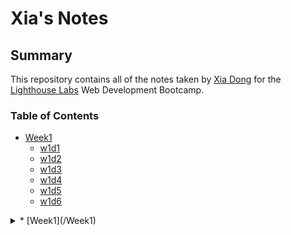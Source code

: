 # Xia's Notes

## Summary
This repository contains all of the notes taken by [Xia Dong](https://github.com/kekexd) for the [Lighthouse Labs](https://lighthouselabs.ca/) Web Development Bootcamp.

### Table of Contents
* [Week1](/Week1)
  * [w1d1](/Week1/w1d1)
  * [w1d2](/Week1/w1d2)
  * [w1d3](/Week1/w1d3)
  * [w1d4](/Week1/w1d4)
  * [w1d5](/Week1/w1d5)
  * [w1d6](/Week1/w1d6)

<details>
  <summary>* [Week1](/Week1)</summary>
  * [w1d1](/Week1/w1d1)
  * [w1d2](/Week1/w1d2)
  * [w1d3](/Week1/w1d3)
  * [w1d4](/Week1/w1d4)
  * [w1d5](/Week1/w1d5)
  * [w1d6](/Week1/w1d6)
</details>
